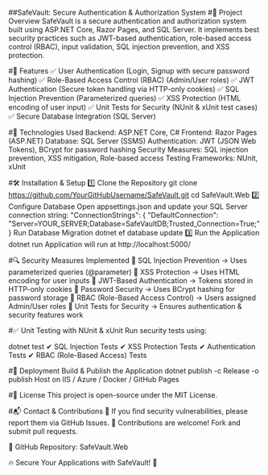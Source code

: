 ##SafeVault: Secure Authentication & Authorization System
#📌 Project Overview
SafeVault is a secure authentication and authorization system built using ASP.NET Core, Razor Pages, and SQL Server. It implements best security practices such as JWT-based authentication, role-based access control (RBAC), input validation, SQL injection prevention, and XSS protection.

#🚀 Features
✅ User Authentication (Login, Signup with secure password hashing)
✅ Role-Based Access Control (RBAC) (Admin/User roles)
✅ JWT Authentication (Secure token handling via HTTP-only cookies)
✅ SQL Injection Prevention (Parameterized queries)
✅ XSS Protection (HTML encoding of user input)
✅ Unit Tests for Security (NUnit & xUnit test cases)
✅ Secure Database Integration (SQL Server)

#🔧 Technologies Used
Backend: ASP.NET Core, C#
Frontend: Razor Pages (ASP.NET)
Database: SQL Server (SSMS)
Authentication: JWT (JSON Web Tokens), BCrypt for password hashing
Security Measures: SQL injection prevention, XSS mitigation, Role-based access
Testing Frameworks: NUnit, xUnit

#🛠️ Installation & Setup
1️⃣ Clone the Repository
git clone https://github.com/YourGitHubUsername/SafeVault.git
cd SafeVault.Web
2️⃣ Configure Database
Open appsettings.json and update your SQL Server connection string:
"ConnectionStrings": {
    "DefaultConnection": "Server=YOUR_SERVER;Database=SafeVaultDB;Trusted_Connection=True;"
}
Run Database Migration
dotnet ef database update
3️⃣ Run the Application
dotnet run
Application will run at http://localhost:5000/

#🔍 Security Measures Implemented
🔹 SQL Injection Prevention → Uses parameterized queries (@parameter)
🔹 XSS Protection → Uses HTML encoding for user inputs
🔹 JWT-Based Authentication → Tokens stored in HTTP-only cookies
🔹 Password Security → Uses BCrypt hashing for password storage
🔹 RBAC (Role-Based Access Control) → Users assigned Admin/User roles
🔹 Unit Tests for Security → Ensures authentication & security features work

#✅ Unit Testing with NUnit & xUnit
Run security tests using:

dotnet test
✔ SQL Injection Tests
✔ XSS Protection Tests
✔ Authentication Tests
✔ RBAC (Role-Based Access) Tests

#🚀 Deployment
Build & Publish the Application
dotnet publish -c Release -o publish
Host on IIS / Azure / Docker / GitHub Pages

#📜 License
This project is open-source under the MIT License.

#📬 Contact & Contributions
🔹 If you find security vulnerabilities, please report them via GitHub Issues.
🔹 Contributions are welcome! Fork and submit pull requests.

📌 GitHub Repository: SafeVault.Web

🔥 Secure Your Applications with SafeVault! 🚀







